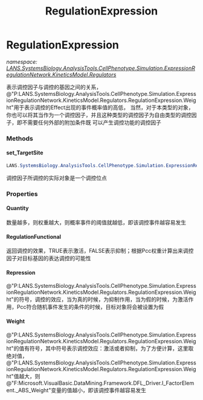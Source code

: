 ﻿---
title: RegulationExpression
---

# RegulationExpression
_namespace: [LANS.SystemsBiology.AnalysisTools.CellPhenotype.Simulation.ExpressionRegulationNetwork.KineticsModel.Regulators](N-LANS.SystemsBiology.AnalysisTools.CellPhenotype.Simulation.ExpressionRegulationNetwork.KineticsModel.Regulators.html)_

表示调控因子与调控的基因之间的关系，@"P:LANS.SystemsBiology.AnalysisTools.CellPhenotype.Simulation.ExpressionRegulationNetwork.KineticsModel.Regulators.RegulationExpression.Weight"用于表示调控的Effect出现的事件概率值的高低，
 当然，对于本类型的对象，你也可以将其当作为一个调控因子，并且这种类型的调控因子为自由类型的调控因子，即不需要任何外部的附加条件既
 可以产生调控功能的调控因子

### Methods

#### set_TargetSite
```csharp
LANS.SystemsBiology.AnalysisTools.CellPhenotype.Simulation.ExpressionRegulationNetwork.KineticsModel.Regulators.RegulationExpression.set_TargetSite(LANS.SystemsBiology.AnalysisTools.CellPhenotype.Simulation.ExpressionRegulationNetwork.KineticsModel.SiteInfo)
```
调控因子所调控的实际对象是一个调控位点



### Properties

#### Quantity
数量越多，则权重越大，则概率事件的阈值就越低，即该调控事件越容易发生
#### RegulationFunctional
返回调控的效果，TRUE表示激活，FALSE表示抑制；根据Pcc权重计算出来调控因子对目标基因的表达调控的可能性
#### Repression
@"P:LANS.SystemsBiology.AnalysisTools.CellPhenotype.Simulation.ExpressionRegulationNetwork.KineticsModel.Regulators.RegulationExpression.Weight"的符号，调控的效应，当为真的时候，为抑制作用，当为假的时候，为激活作用，Pcc符合随机事件发生的条件的时候，目标对象将会被设置为假
#### Weight
@"P:LANS.SystemsBiology.AnalysisTools.CellPhenotype.Simulation.ExpressionRegulationNetwork.KineticsModel.Regulators.RegulationExpression.Weight"的值有符号，其中符号表示调控效应：激活或者抑制，为了方便计算，这里取绝对值，
 @"P:LANS.SystemsBiology.AnalysisTools.CellPhenotype.Simulation.ExpressionRegulationNetwork.KineticsModel.Regulators.RegulationExpression.Weight"值越大，则@"F:Microsoft.VisualBasic.DataMining.Framework.DFL_Driver.I_FactorElement._ABS_Weight"变量的值越小，即该调控事件越容易发生

